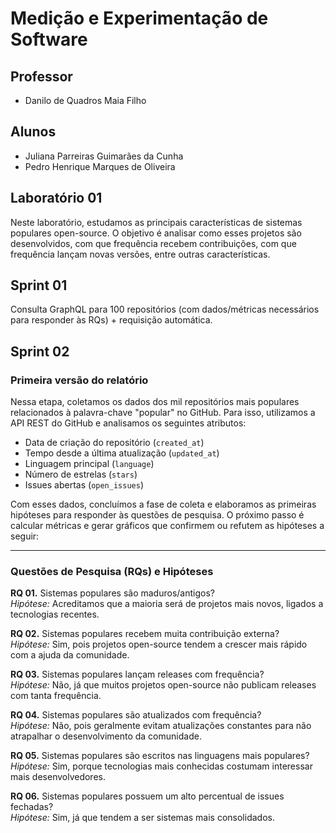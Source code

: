 # Medição e Experimentação de Software

## Professor 
- Danilo de Quadros Maia Filho

## Alunos
- Juliana Parreiras Guimarães da Cunha
- Pedro Henrique Marques de Oliveira

## Laboratório 01

Neste laboratório, estudamos as principais características de sistemas populares open-source. O objetivo é analisar como esses projetos são desenvolvidos, com que frequência recebem contribuições, com que frequência lançam novas versões, entre outras características.  

## Sprint 01  
Consulta GraphQL para 100 repositórios (com dados/métricas necessários para responder às RQs) + requisição automática.  

## Sprint 02  
### Primeira versão do relatório  
Nessa etapa, coletamos os dados dos mil repositórios mais populares relacionados à palavra-chave "popular" no GitHub. Para isso, utilizamos a API REST do GitHub e analisamos os seguintes atributos:  

- Data de criação do repositório (`created_at`)  
- Tempo desde a última atualização (`updated_at`)  
- Linguagem principal (`language`)  
- Número de estrelas (`stars`)  
- Issues abertas (`open_issues`)  

Com esses dados, concluímos a fase de coleta e elaboramos as primeiras hipóteses para responder às questões de pesquisa. O próximo passo é calcular métricas e gerar gráficos que confirmem ou refutem as hipóteses a seguir:  

---

### Questões de Pesquisa (RQs) e Hipóteses  

**RQ 01.** Sistemas populares são maduros/antigos?  
*Hipótese:* Acreditamos que a maioria será de projetos mais novos, ligados a tecnologias recentes.  

**RQ 02.** Sistemas populares recebem muita contribuição externa?  
*Hipótese:* Sim, pois projetos open-source tendem a crescer mais rápido com a ajuda da comunidade.  

**RQ 03.** Sistemas populares lançam releases com frequência?  
*Hipótese:* Não, já que muitos projetos open-source não publicam releases com tanta frequência.  

**RQ 04.** Sistemas populares são atualizados com frequência?  
*Hipótese:* Não, pois geralmente evitam atualizações constantes para não atrapalhar o desenvolvimento da comunidade.  

**RQ 05.** Sistemas populares são escritos nas linguagens mais populares?  
*Hipótese:* Sim, porque tecnologias mais conhecidas costumam interessar mais desenvolvedores.  

**RQ 06.** Sistemas populares possuem um alto percentual de issues fechadas?  
*Hipótese:* Sim, já que tendem a ser sistemas mais consolidados.  
